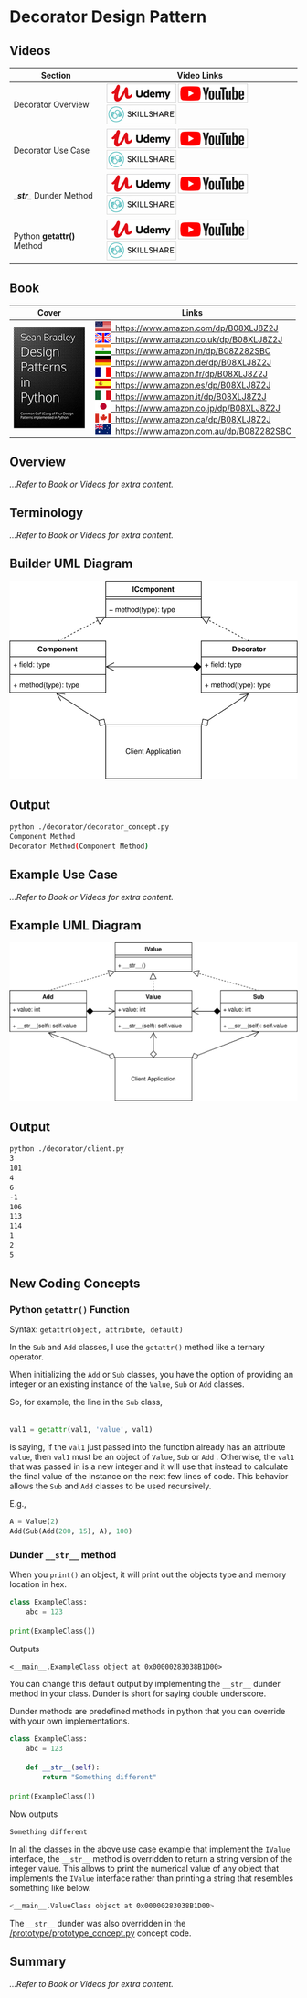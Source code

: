 # Decorator Design Pattern

## Videos

Section | Video Links
-|-
Decorator Overview | <a id="udemyVideoLink" href="https://www.udemy.com/course/design-patterns-in-python/learn/lecture/16397502/?referralCode=7493DBBBF97FF2B0D24D" target="_blank" title="Decorator Overview"><img src="/img/udemy_btn_sm.gif" alt="Decorator Overview"/></a>&nbsp;<a id="ytVideoLink" href="https://youtu.be/XRCIKQD81rQ&list=PLKWUX7aMnlEJzRvCXnwFEdk_WJDNjMDOo" target="_blank" title="Decorator Overview"><img src="/img/yt_btn_sm.gif" alt="Decorator Overview"/></a>&nbsp;<a id="skillShareVideoLink" href="https://skl.sh/34SM2Xg" target="_blank" title="Decorator Overview"><img src="/img/skillshare_btn_sm.gif" alt="Decorator Overview"/></a>
Decorator Use Case | <a id="udemyVideoLink" href="https://www.udemy.com/course/design-patterns-in-python/learn/lecture/25378590/?referralCode=7493DBBBF97FF2B0D24D" target="_blank" title="Decorator Use Case"><img src="/img/udemy_btn_sm.gif" alt="Decorator Use Case"/></a>&nbsp;<a id="ytVideoLink" href="https://youtu.be/8uDGo9DjHUc&list=PLKWUX7aMnlEJzRvCXnwFEdk_WJDNjMDOo" target="_blank" title="Decorator Use Case"><img src="/img/yt_btn_sm.gif" alt="Decorator Use Case"/></a>&nbsp;<a id="skillShareVideoLink" href="https://skl.sh/34SM2Xg" target="_blank" title="Decorator Use Case"><img src="/img/skillshare_btn_sm.gif" alt="Decorator Use Case"/></a>
**\__str\__** Dunder Method| <a id="udemyVideoLink" href="https://www.udemy.com/course/design-patterns-in-python/learn/lecture/25378604/?referralCode=7493DBBBF97FF2B0D24D" target="_blank" title="__str__ Dunder Method"><img src="/img/udemy_btn_sm.gif" alt="__str__ Dunder Method"/></a>&nbsp;<a id="ytVideoLink" href="https://youtu.be/X84ZnxYGKFs&list=PLKWUX7aMnlEJzRvCXnwFEdk_WJDNjMDOo" target="_blank" title="__str__ Dunder Method"><img src="/img/yt_btn_sm.gif" alt="__str__ Dunder Method"/></a>&nbsp;<a id="skillShareVideoLink" href="https://skl.sh/34SM2Xg" target="_blank" title="__str__ Dunder Method"><img src="/img/skillshare_btn_sm.gif" alt="__str__ Dunder Method"/></a>
Python **getattr()** Method | <a id="udemyVideoLink" href="https://www.udemy.com/course/design-patterns-in-python/learn/lecture/25378618/?referralCode=7493DBBBF97FF2B0D24D" target="_blank" title="getattr() Method"><img src="/img/udemy_btn_sm.gif" alt="getattr() Method"/></a>&nbsp;<a id="ytVideoLink" href="https://youtu.be/y27BD51JKU4&list=PLKWUX7aMnlEJzRvCXnwFEdk_WJDNjMDOo" target="_blank" title="getattr() Method"><img src="/img/yt_btn_sm.gif" alt="getattr() Method"/></a>&nbsp;<a id="skillShareVideoLink" href="https://skl.sh/34SM2Xg" target="_blank" title="getattr() Method"><img src="/img/skillshare_btn_sm.gif" alt="getattr() Method"/></a>

## Book 

Cover | Links
-|-
![Design Patterns In Python (ASIN : B08XLJ8Z2J)](/img/design_patterns_in_python_book_125x178.jpg) | &nbsp;<a href="https://www.amazon.com/dp/B08XLJ8Z2J"><img src="/img/flag_us.gif">&nbsp; https://www.amazon.com/dp/B08XLJ8Z2J</a><br/>&nbsp;<a href="https://www.amazon.co.uk/dp/B08XLJ8Z2J"><img src="/img/flag_uk.gif">&nbsp; https://www.amazon.co.uk/dp/B08XLJ8Z2J</a><br/>&nbsp;<a href="https://www.amazon.in/dp/B08Z282SBC"><img src="/img/flag_in.gif">&nbsp; https://www.amazon.in/dp/B08Z282SBC</a><br/>&nbsp;<a href="https://www.amazon.de/dp/B08XLJ8Z2J"><img src="/img/flag_de.gif">&nbsp; https://www.amazon.de/dp/B08XLJ8Z2J</a><br/>&nbsp;<a href="https://www.amazon.fr/dp/B08XLJ8Z2J"><img src="/img/flag_fr.gif">&nbsp; https://www.amazon.fr/dp/B08XLJ8Z2J</a><br/>&nbsp;<a href="https://www.amazon.es/dp/B08XLJ8Z2J"><img src="/img/flag_es.gif">&nbsp; https://www.amazon.es/dp/B08XLJ8Z2J</a><br/>&nbsp;<a href="https://www.amazon.it/dp/B08XLJ8Z2J"><img src="/img/flag_it.gif">&nbsp; https://www.amazon.it/dp/B08XLJ8Z2J</a><br/>&nbsp;<a href="https://www.amazon.co.jp/dp/B08XLJ8Z2J"><img src="/img/flag_jp.gif">&nbsp; https://www.amazon.co.jp/dp/B08XLJ8Z2J</a><br/>&nbsp;<a href="https://www.amazon.ca/dp/B08XLJ8Z2J"><img src="/img/flag_ca.gif">&nbsp; https://www.amazon.ca/dp/B08XLJ8Z2J</a><br/>&nbsp;<a href="https://www.amazon.com.au/dp/B08Z282SBC"><img src="/img/flag_au.gif">&nbsp; https://www.amazon.com.au/dp/B08Z282SBC</a>

## Overview

*...Refer to Book or Videos for extra content.*

## Terminology

*...Refer to Book or Videos for extra content.*

## Builder UML Diagram

![Decorator Pattern UML Diagram](/img/decorator_concept.svg)

## Output

``` bash
python ./decorator/decorator_concept.py
Component Method
Decorator Method(Component Method)
```

## Example Use Case

*...Refer to Book or Videos for extra content.*

## Example UML Diagram

![Decorator Pattern in Context](/img/decorator_example.svg)

## Output

``` bash
python ./decorator/client.py
3
101
4
6
-1
106
113
114
1
2
5
```

## New Coding Concepts

### Python `getattr()` Function

Syntax: `getattr(object, attribute, default)`

In the `Sub` and `Add` classes, I use the `getattr()` method like a ternary operator. 

When initializing the `Add` or `Sub` classes, you have the option of providing an integer or an existing instance of the `Value`, `Sub` or `Add` classes. 

So, for example, the line in the `Sub` class, 

``` python

val1 = getattr(val1, 'value', val1)
```

is saying, if the `val1` just passed into the function already has an attribute `value`, then `val1` must be an object of `Value`, `Sub` or `Add` . Otherwise, the `val1` that was passed in is a new integer and it will use that instead to calculate the final value of the instance on the next few lines of code. This behavior allows the `Sub` and `Add` classes to be used recursively. 

E.g., 

``` python
A = Value(2)
Add(Sub(Add(200, 15), A), 100)
```

### Dunder `__str__` method

When you `print()` an object, it will print out the objects type and memory location in hex.

``` python
class ExampleClass:
    abc = 123

print(ExampleClass())
```

Outputs

``` text
<__main__.ExampleClass object at 0x00000283038B1D00>
```

You can change this default output by implementing the `__str__` dunder method in your class. Dunder is short for saying double underscore. 

Dunder methods are predefined methods in python that you can override with your own implementations.

``` python
class ExampleClass:
    abc = 123

    def __str__(self):
        return "Something different"

print(ExampleClass())
```

Now outputs

``` text
Something different
```

In all the classes in the above use case example that implement the `IValue` interface, the `__str__` method is overridden to return a string version of the integer value. This allows to print the numerical value of any object that implements the `IValue` interface rather than printing a string that resembles something like below.

``` bash
<__main__.ValueClass object at 0x00000283038B1D00>
```

The `__str__` dunder was also overridden in the [/prototype/prototype_concept.py](/prototype/prototype_concept.py) concept code.

## Summary

*...Refer to Book or Videos for extra content.*